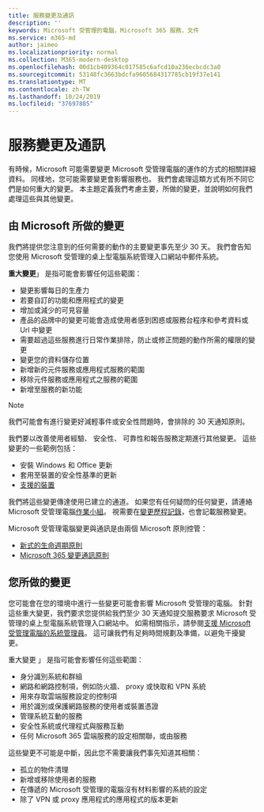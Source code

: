 ```yaml
---
title: 服務變更及通訊
description: ''
keywords: Microsoft 受管理的電腦，Microsoft 365 服務，文件
ms.service: m365-md
author: jaimeo
ms.localizationpriority: normal
ms.collection: M365-modern-desktop
ms.openlocfilehash: 00d1cb409364c017585c6afcd10a236ecbcdc3a0
ms.sourcegitcommit: 53148fc3663bdcfa9605684317785cb19f37e141
ms.translationtype: MT
ms.contentlocale: zh-TW
ms.lasthandoff: 10/24/2019
ms.locfileid: "37697885"
---
```

# <a name="service-changes-and-communication"></a>服務變更及通訊

有時候，Microsoft 可能需要變更 Microsoft 受管理電腦的運作的方式的相關詳細資料。 同樣地，您可能需要變更會影響服務也。 我們會處理這類方式有所不同它們是如何重大的變更。 本主題定義我們考慮主要，所做的變更，並說明如何我們處理這些與其他變更。



## <a name="changes-made-by-microsoft"></a>由 Microsoft 所做的變更

我們將提供您注意到的任何需要的動作的主要變更事先至少 30 天。 我們會告知您使用 Microsoft 受管理的桌上型電腦系統管理入口網站中郵件系統。

**重大變更**」 是指可能會影響任何這些範圍：
- 變更影響每日的生產力
- 若要自訂的功能和應用程式的變更
- 增加或減少的可見容量
- 產品的品牌中的變更可能會造成使用者感到困惑或服務台程序和參考資料或 Url 中變更
- 需要超過這些服務進行日常作業排除，防止或修正問題的動作所需的權限的變更
- 變更您的資料儲存位置
- 新增新的元件服務或應用程式服務的範圍
- 移除元件服務或應用程式之服務的範圍
- 新增至服務的新功能

> [!NOTE]
> 我們可能會有進行變更好減輕事件或安全性問題時，會排除的 30 天通知原則。

我們要以改善使用者經驗、 安全性、 可靠性和報告服務定期進行其他變更。 這些變更的一些範例包括：

- 安裝 Windows 和 Office 更新
- 套用至裝置的安全性基準的更新
- [支援的裝置](device-list.md)

我們將這些變更傳達使用已建立的通道。 如果您有任何疑問的任何變更，請連絡 Microsoft 受管理電腦[作業小組](../working-with-managed-desktop/admin-support.md)。 視需要在[變更歷程記錄](../change-history-managed-desktop.md)，也會記載服務變更。

Microsoft 受管理電腦變更與通訊是由兩個 Microsoft 原則控管：
- [新式的生命週期原則](https://support.microsoft.com/help/30881/modern-lifecycle-policy)
- [Microsoft 365 變更通訊原則](https://docs.microsoft.com/office365/admin/manage/message-center?redirectSourcePath=%252fen-us%252farticle%252fMessage-center-in-Office-365-38FB3333-BFCC-4340-A37B-DEDA509C2093&view=o365-worldwide)

## <a name="changes-you-make"></a>您所做的變更

您可能會在您的環境中進行一些變更可能會影響 Microsoft 受管理的電腦。 針對這些重大變更，我們要求您提供給我們至少 30 天通知提交服務要求 Microsoft 受管理的桌上型電腦系統管理入口網站中。 如需相關指示，請參閱[支援 Microsoft 受管理電腦的系統管理員](../working-with-managed-desktop/admin-support.md)。 這可讓我們有足夠時間規劃及準備，以避免干擾變更。

重大變更 」 是指可能會影響任何這些範圍：

- 身分識別系統和群組
- 網路和網路控制項，例如防火牆、 proxy 或快取和 VPN 系統
- 用來存取雲端服務設定的控制項
- 用於識別或保護網路服務的使用者或裝置憑證
- 管理系統互動的服務
- 安全性系統或代理程式與服務互動
- 任何 Microsoft 365 雲端服務的設定相關聯，或由服務

這些變更不可能是中斷，因此您不需要讓我們事先知道其相關：

- 孤立的物件清理
- 新增或移除使用者的服務
- 在傳遞的 Microsoft 受管理的電腦沒有材料影響的系統的設定
- 除了 VPN 或 proxy 應用程式的應用程式的版本更新


